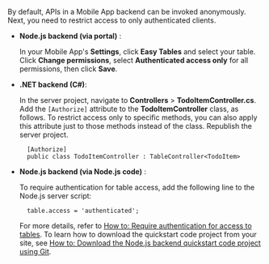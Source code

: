 
By default, APIs in a Mobile App backend can be invoked anonymously. Next, you need to restrict access to only authenticated clients.  

* **Node.js backend (via portal)** :  
  
    In your Mobile App's **Settings**, click **Easy Tables** and select your table. Click **Change permissions**, select **Authenticated access only** for all permissions, then click **Save**. 
* **.NET backend (C#)**:  
  
    In the server project, navigate to **Controllers** > **TodoItemController.cs**. Add the `[Authorize]` attribute to the **TodoItemController** class, as follows. To restrict access only to specific methods, you can also apply this attribute just to those methods instead of the class. Republish the server project.
  
        [Authorize]
        public class TodoItemController : TableController<TodoItem>
* **Node.js backend (via Node.js code)** :  
  
    To require authentication for table access, add the following line to the Node.js server script:
  
        table.access = 'authenticated';
  
    For more details, refer to [How to: Require authentication for access to tables](../articles/app-service-mobile/app-service-mobile-node-backend-how-to-use-server-sdk.md#howto-tables-auth). To learn how to download the quickstart code project from your site, see [How to: Download the Node.js backend quickstart code project using Git](../articles/app-service-mobile/app-service-mobile-node-backend-how-to-use-server-sdk.md#download-quickstart).

